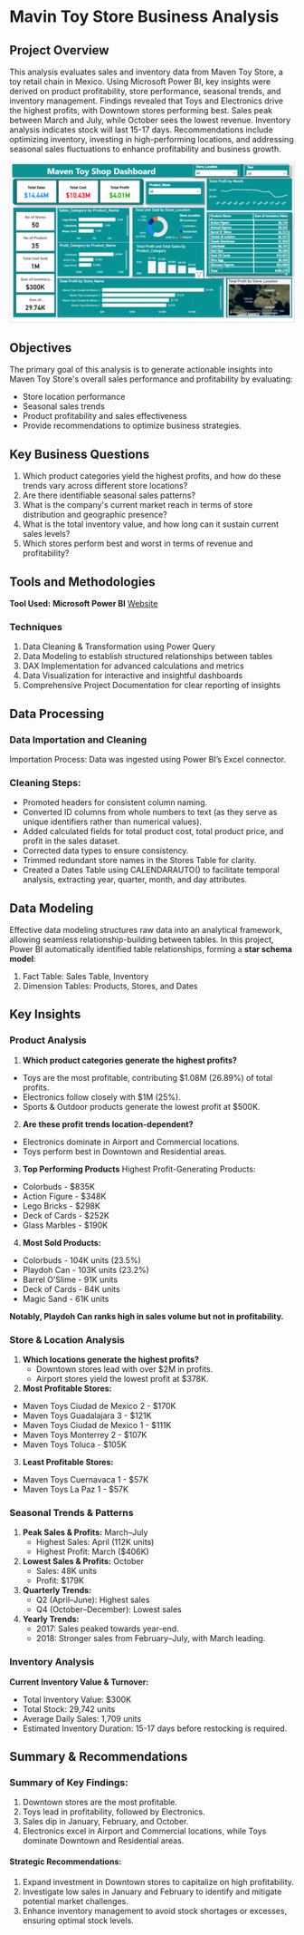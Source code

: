 # Mavin Toy Store Business Analysis


## Project Overview
This analysis evaluates sales and inventory data from Maven Toy Store, a toy retail chain in Mexico. Using Microsoft Power BI, key insights were derived on product profitability, store performance, seasonal trends, and inventory management. Findings revealed that Toys and Electronics drive the highest profits, with Downtown stores performing best. Sales peak between March and July, while October sees the lowest revenue. Inventory analysis indicates stock will last 15-17 days. Recommendations include optimizing inventory, investing in high-performing locations, and addressing seasonal sales fluctuations to enhance profitability and business growth. 

![image alt](https://github.com/Icemma/PowerBi-project/blob/84245cbe63b28fe4ca3168167da1c13757a50a4e/Screenshot%202025-07-23%20141510.png)

 
## Objectives
The primary goal of this analysis is to generate actionable insights into Maven Toy Store's overall sales performance and profitability by evaluating: 
- Store location performance 
- Seasonal sales trends 
- Product profitability and sales effectiveness 
- Provide recommendations to optimize business strategies.

 
## Key Business Questions 
1. Which product categories yield the highest profits, and how do these trends vary across different store locations?
2. Are there identifiable seasonal sales patterns?
3. What is the company's current market reach in terms of store distribution and geographic presence?
4. What is the total inventory value, and how long can it sustain current sales levels?
5. Which stores perform best and worst in terms of revenue and profitability? 


## Tools and Methodologies 
**Tool Used:** **Microsoft Power BI** [Website](https://www.microsoft.com/en-us/power-platform/products/power-bi)

### Techniques
1. Data Cleaning & Transformation using Power Query
2. Data Modeling to establish structured relationships between tables
3. DAX Implementation for advanced calculations and metrics
4. Data Visualization for interactive and insightful dashboards
5. Comprehensive Project Documentation for clear reporting of insights


## Data Processing 

### Data Importation and Cleaning 
Importation Process: Data was ingested using Power BI’s Excel connector. 

### Cleaning Steps: 
- Promoted headers for consistent column naming. 
- Converted ID columns from whole numbers to text (as they serve as unique identifiers rather than numerical values). 
- Added calculated fields for total product cost, total product price, and profit in the sales dataset. 
- Corrected data types to ensure consistency. 
- Trimmed redundant store names in the Stores Table for clarity. 
- Created a Dates Table using CALENDARAUTO() to facilitate temporal analysis, extracting year, quarter, month, and day attributes.


## Data Modeling 
Effective data modeling structures raw data into an analytical framework, allowing seamless relationship-building between tables. In this project, Power BI automatically identified table relationships, forming a **star schema model**: 
1. Fact Table: Sales Table, Inventory
2. Dimension Tables: Products, Stores, and Dates


## Key Insights

### Product Analysis 
1. **Which product categories generate the highest profits?**
- Toys are the most profitable, contributing $1.08M (26.89%) of total profits. 
- Electronics follow closely with $1M (25%). 
- Sports & Outdoor products generate the lowest profit at $500K.

2. **Are these profit trends location-dependent?**
- Electronics dominate in Airport and Commercial locations. 
- Toys perform best in Downtown and Residential areas.
 
3. **Top Performing Products**
Highest Profit-Generating Products:
- Colorbuds - $835K 
- Action Figure - $348K 
- Lego Bricks - $298K 
- Deck of Cards - $252K 
- Glass Marbles - $190K

4. **Most Sold Products:**
  - Colorbuds - 104K units (23.5%)
  - Playdoh Can - 103K units (23.2%)
  - Barrel O’Slime - 91K units
  - Deck of Cards - 84K units
  - Magic Sand - 61K units
    
 **Notably, Playdoh Can ranks high in sales volume but not in profitability.**

### Store & Location Analysis 
1. **Which locations generate the highest profits?**
   - Downtown stores lead with over $2M in profits.
   - Airport stores yield the lowest profit at $378K. 
2. **Most Profitable Stores:**
  - Maven Toys Ciudad de Mexico 2 - $170K
  - Maven Toys Guadalajara 3 - $121K
  - Maven Toys Ciudad de Mexico 1 - $111K
  - Maven Toys Monterrey 2 - $107K
  - Maven Toys Toluca - $105K 
3. **Least Profitable Stores:**
  - Maven Toys Cuernavaca 1 - $57K
  - Maven Toys La Paz 1 - $57K 

### Seasonal Trends & Patterns 
1. **Peak Sales & Profits:** March–July
   - Highest Sales: April (112K units)
   - Highest Profit: March ($406K) 
2. **Lowest Sales & Profits:** October
   - Sales: 48K units
   - Profit: $179K 
3. **Quarterly Trends:**
   - Q2 (April–June): Highest sales
   - Q4 (October–December): Lowest sales 
4. **Yearly Trends:**
   - 2017: Sales peaked towards year-end.
   - 2018: Stronger sales from February–July, with March leading.
  
### Inventory Analysis 
**Current Inventory Value & Turnover:**
- Total Inventory Value: $300K
- Total Stock: 29,742 units
- Average Daily Sales: 1,709 units
- Estimated Inventory Duration: 15-17 days before restocking is required.

## Summary & Recommendations 
### Summary of Key Findings: 
1. Downtown stores are the most profitable. 
2. Toys lead in profitability, followed by Electronics. 
3. Sales dip in January, February, and October. 
4. Electronics excel in Airport and Commercial locations, while Toys dominate Downtown and Residential areas.

#### Strategic Recommendations: 
1. Expand investment in Downtown stores to capitalize on high profitability. 
2. Investigate low sales in January and February to identify and mitigate potential market challenges. 
3. Enhance inventory management to avoid stock shortages or excesses, ensuring optimal stock levels.
